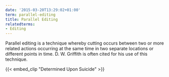```yaml
---
date: '2015-03-20T13:29:02+01:00'
term: parallel-editing
title: Parallel Editing
relatedterms:
- Editing
---
```


Parallel editing is a technique whereby cutting occurs between two or
more related actions occurring at the same time in two separate
locations or different points in time.<!--more--> D. W. Griffith is often cited
for his use of this technique.

{{< embed_clip "Determined Upon Suicide" >}}